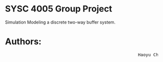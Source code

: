 # SYSC 4005 Group Project
Simulation Modeling a discrete two-way buffer system.



# Authors: 
<pre>
                                                    Haoyu Chen                                                            Sean Wallach
</pre>
